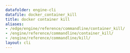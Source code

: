 ```yaml
---
datafolder: engine-cli
datafile: docker_container_kill
title: docker container kill
aliases:
- /edge/engine/reference/commandline/container_kill/
- /engine/reference/commandline/container_kill/
- /engine/reference/commandline/kill/
layout: cli
---
```


<!--
This page is automatically generated from Docker's source code. If you want to
suggest a change to the text that appears here, open a ticket or pull request
in the source repository on GitHub:

https://github.com/docker/cli
-->
